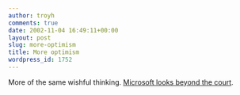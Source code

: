 ```yaml
---
author: troyh
comments: true
date: 2002-11-04 16:49:11+00:00
layout: post
slug: more-optimism
title: More optimism
wordpress_id: 1752
---
```


More of the same wishful thinking. [Microsoft looks beyond the court](http://news.bbc.co.uk/1/hi/business/2399857.stm).
